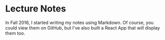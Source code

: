 # Lecture Notes

In Fall 2016, I started writing my notes using Markdown. Of course, you could view them on GitHub, but I've also built a React App that will display them too.
